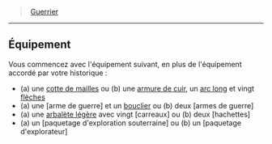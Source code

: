 ﻿---
!ClassEquipmentItem
Id: fighter_hd.md#Équipement
ParentLink: fighter_hd.md#guerrier
Name: Équipement
ParentName: Guerrier
NameLevel: 2
Attributes: {}
AttributesDictionary: >+
  {}

---
> [Guerrier](hd_fighter.md)

---

## Équipement

Vous commencez avec l'équipement suivant, en plus de l'équipement accordé par votre historique :

* (a) une [cotte de mailles](hd_equipment_cotte_de_mailles.md) ou (b) une [armure de cuir](hd_equipment_armure_de_cuir.md), un [arc long](hd_equipment_arc_long.md) et vingt [flèches](hd_equipment_fleches.md)
* (a) une [arme de guerre] et un [bouclier](armor_hd.md#bouclier) ou (b) deux [armes de guerre]
* (a) une [arbalète légère](hd_equipment_arbalete_legere.md) avec vingt [carreaux] ou (b) deux [hachettes]
* (a) un [paquetage d'exploration souterraine] ou (b) un [paquetage d'explorateur]


